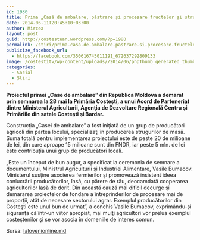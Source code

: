 ```yaml
---
id: 1980
title: Prima „Casă de ambalare, păstrare și procesare fructelor și strugurilor” va fi construită la Costești
date: 2014-06-11T20:45:10+03:00
author: Mircea
layout: post
guid: http://costestean.wordpress.com/?p=1980
permalink: /stiri/prima-casa-de-ambalare-pastrare-si-procesare-fructelor-si-strugurilor-va-fi-construita-la-costesti/
publicize_facebook_url:
  - https://facebook.com/350616745011191_672637292809133
image: /costestitv/wp-content/uploads//2014/06/phpThumb_generated_thumbnailjpg-1.jpg
categories:
  - Social
  - Știri
---
```

**Proiectul primei „Case de ambalare” din Republica Moldova a demarat prin semnarea la 28 mai la Primăria Costeşti, a unui Acord de Parteneriat dintre Ministerul Agriculturii, Agenţia de Dezvoltare Regională Centru şi Primăriile din satele Costeşti şi Bardar.**<!--more-->

Construcţia „Casei de ambalare” a fost iniţiată de un grup de producători agricoli din partea locului, specializaţi în producerea strugurilor de masă. Suma totală pentru implementarea proiectului este de peste 20 de milioane de lei, din care aproape 15 milioane sunt din FNDR, iar peste 5 mln. de lei este contribuția unui grup de producători locali.

„Este un început de bun augur, a specificat la ceremonia de semnare a documentului, Ministrul Agriculturii şi Industriei Alimentare, Vasile Bumacov. Ministerul susţine asocierea fermierilor şi promovează insistent ideea conlucrării producătorilor, însă, cu părere de rău, deocamdată cooperarea agricultorilor lasă de dorit. Din această cauză mai dificil decurge şi demararea proiectelor de fondare a întreprinderilor de procesare mai de proporţii, atât de necesare sectorului agrar. Exemplul producătorilor din Costeşti este unul bun de urmat&#8221;, a conchis Vasile Bumacov, exprimându-şi siguranţa că într-un viitor apropiat, mai mulţi agricultori vor prelua exemplul costeştenilor şi se vor asocia în domeniile de interes comun.

Sursa: [Ialovenionline.md](http://ialovenionline.md)